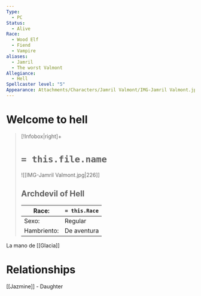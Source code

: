 ```yaml
---
Type:
  - PC
Status:
  - Alive
Race:
  - Wood Elf
  - Fiend
  - Vampire
aliases:
  - Jamril
  - The worst Valmont
Allegiance:
  - Hell
Spellcaster level: "5"
Appearance: Attachments/Characters/Jamril Valmont/IMG-Jamril Valmont.jpg
---
```

# Welcome to hell


> [!Infobox|right]+
> # `= this.file.name`
> ![[IMG-Jamril Valmont.jpg|226]]
> ## Archdevil of Hell
> | Race: |  `= this.Race` |
> | ---- | ---- |
> | Sexo: | Regular |
> | Hambriento: | De aventura |


La mano de [[Glacia]]


# Relationships
[[Jazmine]] - Daughter
